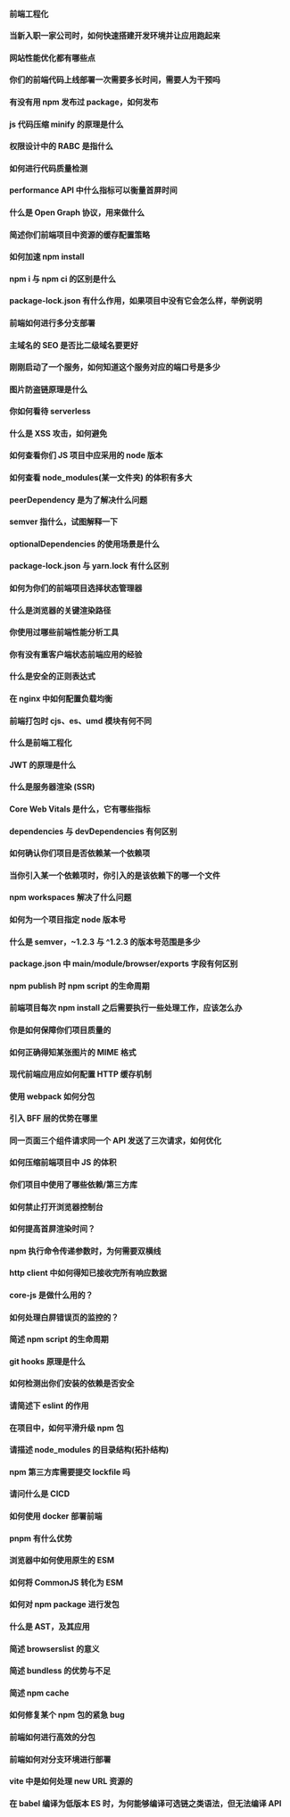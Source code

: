 #### 前端工程化

#### 当新入职一家公司时，如何快速搭建开发环境并让应用跑起来
#### 网站性能优化都有哪些点
#### 你们的前端代码上线部署一次需要多长时间，需要人为干预吗
#### 有没有用 npm 发布过 package，如何发布
#### js 代码压缩 minify 的原理是什么
#### 权限设计中的 RABC 是指什么
#### 如何进行代码质量检测
#### performance API 中什么指标可以衡量首屏时间
#### 什么是 Open Graph 协议，用来做什么
#### 简述你们前端项目中资源的缓存配置策略
#### 如何加速 npm install
#### npm i 与 npm ci 的区别是什么
#### package-lock.json 有什么作用，如果项目中没有它会怎么样，举例说明
#### 前端如何进行多分支部署
#### 主域名的 SEO 是否比二级域名要更好
#### 刚刚启动了一个服务，如何知道这个服务对应的端口号是多少
#### 图片防盗链原理是什么
#### 你如何看待 serverless
#### 什么是 XSS 攻击，如何避免
#### 如何查看你们 JS 项目中应采用的 node 版本
#### 如何查看 node_modules(某一文件夹) 的体积有多大
#### peerDependency 是为了解决什么问题
#### semver 指什么，试图解释一下
#### optionalDependencies 的使用场景是什么
#### package-lock.json 与 yarn.lock 有什么区别
#### 如何为你们的前端项目选择状态管理器
#### 什么是浏览器的关键渲染路径
#### 你使用过哪些前端性能分析工具
#### 你有没有重客户端状态前端应用的经验
#### 什么是安全的正则表达式
#### 在 nginx 中如何配置负载均衡
#### 前端打包时 cjs、es、umd 模块有何不同
#### 什么是前端工程化
#### JWT 的原理是什么
#### 什么是服务器渲染 (SSR)
#### Core Web Vitals 是什么，它有哪些指标
#### dependencies 与 devDependencies 有何区别
#### 如何确认你们项目是否依赖某一个依赖项
#### 当你引入某一个依赖项时，你引入的是该依赖下的哪一个文件
#### npm workspaces 解决了什么问题
#### 如何为一个项目指定 node 版本号
#### 什么是 semver，~1.2.3 与 ^1.2.3 的版本号范围是多少
#### package.json 中 main/module/browser/exports 字段有何区别
#### npm publish 时 npm script 的生命周期
#### 前端项目每次 npm install 之后需要执行一些处理工作，应该怎么办
#### 你是如何保障你们项目质量的
#### 如何正确得知某张图片的 MIME 格式
#### 现代前端应用应如何配置 HTTP 缓存机制
#### 使用 webpack 如何分包
#### 引入 BFF 层的优势在哪里
#### 同一页面三个组件请求同一个 API 发送了三次请求，如何优化
#### 如何压缩前端项目中 JS 的体积
#### 你们项目中使用了哪些依赖/第三方库
#### 如何禁止打开浏览器控制台
#### 如何提高首屏渲染时间？
#### npm 执行命令传递参数时，为何需要双横线
#### http client 中如何得知已接收完所有响应数据
#### core-js 是做什么用的？
#### 如何处理白屏错误页的监控的？
#### 简述 npm script 的生命周期
#### git hooks 原理是什么
#### 如何检测出你们安装的依赖是否安全
#### 请简述下 eslint 的作用
#### 在项目中，如何平滑升级 npm 包
#### 请描述 node_modules 的目录结构(拓扑结构)
#### npm 第三方库需要提交 lockfile 吗
#### 请问什么是 CICD
#### 如何使用 docker 部署前端
#### pnpm 有什么优势
#### 浏览器中如何使用原生的 ESM
#### 如何将 CommonJS 转化为 ESM
#### 如何对 npm package 进行发包
#### 什么是 AST，及其应用
#### 简述 browserslist 的意义
#### 简述 bundless 的优势与不足
#### 简述 npm cache
#### 如何修复某个 npm 包的紧急 bug
#### 前端如何进行高效的分包
#### 前端如何对分支环境进行部署
#### vite 中是如何处理 new URL 资源的
#### 在 babel 编译为低版本 ES 时，为何能够编译可选链之类语法，但无法编译 API
